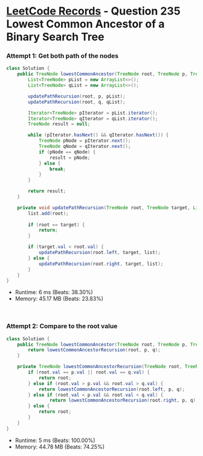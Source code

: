 # [LeetCode Records](../README.md) - Question 235 Lowest Common Ancestor of a Binary Search Tree

### Attempt 1: Get both path of the nodes
```java
class Solution {
    public TreeNode lowestCommonAncestor(TreeNode root, TreeNode p, TreeNode q) {
        List<TreeNode> pList = new ArrayList<>();
        List<TreeNode> qList = new ArrayList<>();

        updatePathRecursion(root, p, pList);
        updatePathRecursion(root, q, qList);

        Iterator<TreeNode> pIterator = pList.iterator();
        Iterator<TreeNode> qIterator = qList.iterator();
        TreeNode result = null;

        while (pIterator.hasNext() && qIterator.hasNext()) {
            TreeNode pNode = pIterator.next();
            TreeNode qNode = qIterator.next();
            if (pNode == qNode) {
                result = pNode;
            } else {
                break;
            }
        }

        return result;
    }

    private void updatePathRecursion(TreeNode root, TreeNode target, List<TreeNode> list) {
        list.add(root);
        
        if (root == target) {
            return;
        }

        if (target.val < root.val) {
            updatePathRecursion(root.left, target, list);
        } else {
            updatePathRecursion(root.right, target, list);
        }
    }
}
```
- Runtime: 6 ms (Beats: 38.30%)
- Memory: 45.17 MB (Beats: 23.83%)

<br>

### Attempt 2: Compare to the root value
```java
class Solution {
    public TreeNode lowestCommonAncestor(TreeNode root, TreeNode p, TreeNode q) {
        return lowestCommonAncestorRecursion(root, p, q);
    }

    private TreeNode lowestCommonAncestorRecursion(TreeNode root, TreeNode p, TreeNode q) {
        if (root.val == p.val || root.val == q.val) {
            return root;
        } else if (root.val > p.val && root.val > q.val) {
            return lowestCommonAncestorRecursion(root.left, p, q);
        } else if (root.val < p.val && root.val < q.val) {
                return lowestCommonAncestorRecursion(root.right, p, q);
        } else {
            return root;
        }
    }
}
```
- Runtime: 5 ms (Beats: 100.00%)
- Memory: 44.78 MB (Beats: 74.25%)

<br>
